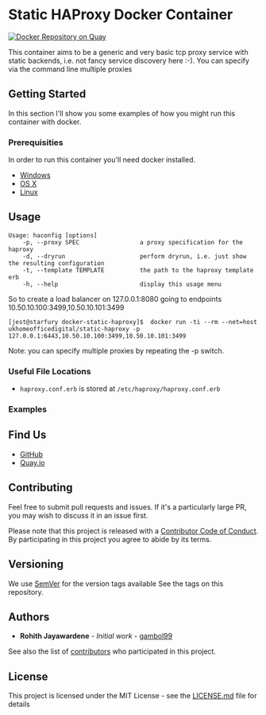 # Static HAProxy Docker Container

[![Docker Repository on Quay](https://quay.io/repository/ukhomeofficedigital/static-haproxy/status "Docker Repository on Quay")](https://quay.io/repository/ukhomeofficedigital/static-haproxy)

This container aims to be a generic and very basic tcp proxy service with static backends, i.e. not fancy service discovery here :-). You can specify
via the command line multiple proxies

## Getting Started

In this section I'll show you some examples of how you might run this container with docker.

### Prerequisities

In order to run this container you'll need docker installed.

* [Windows](https://docs.docker.com/windows/started)
* [OS X](https://docs.docker.com/mac/started/)
* [Linux](https://docs.docker.com/linux/started/)

## Usage

```shell
Usage: haconfig [options]
    -p, --proxy SPEC                 a proxy specification for the haproxy
    -d, --dryrun                     perform dryrun, i.e. just show the resulting configuration
    -t, --template TEMPLATE          the path to the haproxy template erb
    -h, --help                       display this usage menu
```

So to create a load balancer on 127.0.0.1:8080 going to endpoints 10.50.10.100:3499,10.50.10.101:3499

```shell
[jest@starfury docker-static-haproxy]$ 	docker run -ti --rm --net=host ukhomeofficedigital/static-haproxy -p 127.0.0.1:6443,10.50.10.100:3499,10.50.10.101:3499
```

Note: you can specify multiple proxies by repeating the -p switch.

### Useful File Locations

* `haproxy.conf.erb` is stored at `/etc/haproxy/haproxy.conf.erb`

### Examples

## Find Us

* [GitHub](https://github.com/UKHomeOffice/docker-static-haproxy)
* [Quay.io](https://quay.io/repository/ukhomeofficedigital/docker-static-haproxy)

## Contributing

Feel free to submit pull requests and issues. If it's a particularly large PR, you may wish to
discuss it in an issue first.

Please note that this project is released with a [Contributor Code of Conduct](code_of_conduct.md).
By participating in this project you agree to abide by its terms.

## Versioning

We use [SemVer](http://semver.org/) for the version tags available See the tags on this repository.

## Authors

* **Rohith Jayawardene** - *Initial work* - [gambol99](https://github.com/gambol99)

See also the list of
[contributors](https://github.com/UKHomeOffice/docker-static-haproxy/graphs/contributors) who
participated in this project.

## License

This project is licensed under the MIT License - see the [LICENSE.md](LICENSE.md) file for details
